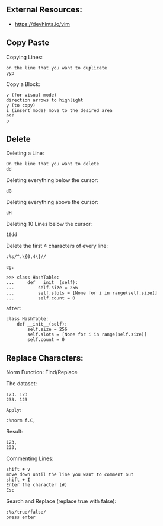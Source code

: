 ## External Resources:

- https://devhints.io/vim

## Copy Paste

Copying Lines:

```
on the line that you want to duplicate
yyp
```

Copy a Block:

```
v (for visual mode)
direction arrows to highlight
y (to copy)
i (insert mode) move to the desired area
esc
p
```

## Delete

Deleting a Line:

```
On the line that you want to delete
dd
```

Deleting everything below the cursor:

```
dG
```

Deleting everything above the cursor:

```
dH
```

Deleting 10 Lines below the cursor:

```
10dd
```

Delete the first 4 characters of every line:

```
:%s/^.\{0,4\}//

eg.

>>> class HashTable:
...     def __init__(self):
...         self.size = 256
...         self.slots = [None for i in range(self.size)]
...         self.count = 0

after:

class HashTable:
    def __init__(self):
        self.size = 256
        self.slots = [None for i in range(self.size)]
        self.count = 0
```

## Replace Characters:

Norm Function: Find/Replace

The dataset:

```
123. 123
233. 123

Apply:

:%norm f.C,
```

Result:

```
123,
233,
```

Commenting Lines:

```
shift + v
move down until the line you want to comment out
shift + I
Enter the character (#)
Esc
```

Search and Replace (replace true with false):

```
:%s/true/false/
press enter
```

